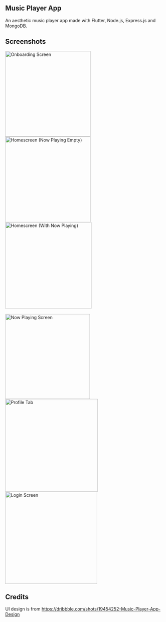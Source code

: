 ## Music Player App

An aesthetic music player app made with Flutter, Node.js, Express.js and MongoDB.

## Screenshots

<img src="https://user-images.githubusercontent.com/92678280/195859058-8de2b9b8-5efe-4126-bb0a-35d32a06f6a5.gif" alt="Onboarding Screen" width="272"/> <img src="https://user-images.githubusercontent.com/92678280/197019033-13fd8bb8-9861-4954-8d8f-6efaea776f7e.png" alt="Homescreen (Now Playing Empty)" width="272"/> <img src="https://user-images.githubusercontent.com/92678280/197018666-53c25d10-af91-4fd7-8a75-aca1b847231f.png" alt="Homescreen (With Now Playing)" width="275"/> <br><br>
<img src="https://user-images.githubusercontent.com/92678280/193353771-e8c03c37-ddf0-4f4f-9c76-ef06130782b6.png" alt="Now Playing Screen" width="270"/> <img src="https://user-images.githubusercontent.com/92678280/197018735-1637bbe8-16c3-4634-8c3e-cc00e6746da8.png" alt="Profile Tab" width="295"/>
<img width="293" alt="Login Screen" src="https://user-images.githubusercontent.com/92678280/197018623-9ea0347d-b63b-4440-8a16-cb87d360b6a4.png">

## Credits

UI design is from https://dribbble.com/shots/19454252-Music-Player-App-Design
